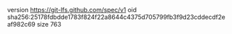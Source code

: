 version https://git-lfs.github.com/spec/v1
oid sha256:25178fdbdde1783f824f22a8644c4375d705799fb3f9d23cddecdf2eaf982c69
size 763
